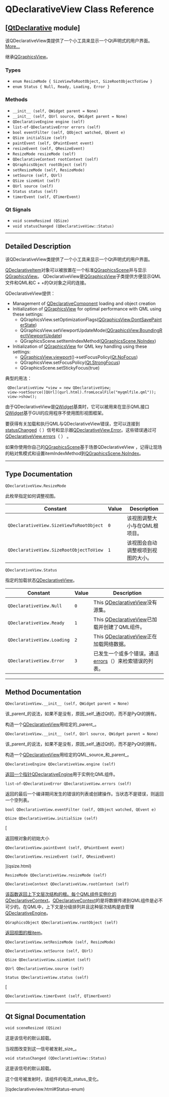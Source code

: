 # QDeclarativeView Class Reference

## [[QtDeclarative](index.htm) module]

该QDeclarativeView类提供了一个小工具来显示一个Qt声明式的用户界面。[More...](#details)

继承[QGraphicsView](qgraphicsview.html)。

### Types

*   `enum ResizeMode { SizeViewToRootObject, SizeRootObjectToView }`
*   `enum Status { Null, Ready, Loading, Error }`

### Methods

*   `__init__ (self, QWidget parent = None)`
*   `__init__ (self, QUrl source, QWidget parent = None)`
*   `QDeclarativeEngine engine (self)`
*   `list-of-QDeclarativeError errors (self)`
*   `bool eventFilter (self, QObject watched, QEvent e)`
*   `QSize initialSize (self)`
*   `paintEvent (self, QPaintEvent event)`
*   `resizeEvent (self, QResizeEvent)`
*   `ResizeMode resizeMode (self)`
*   `QDeclarativeContext rootContext (self)`
*   `QGraphicsObject rootObject (self)`
*   `setResizeMode (self, ResizeMode)`
*   `setSource (self, QUrl)`
*   `QSize sizeHint (self)`
*   `QUrl source (self)`
*   `Status status (self)`
*   `timerEvent (self, QTimerEvent)`

### Qt Signals

*   `void sceneResized (QSize)`
*   `void statusChanged (QDeclarativeView::Status)`

* * *

## Detailed Description

该QDeclarativeView类提供了一个小工具来显示一个Qt声明式的用户界面。

[QDeclarativeItem](qdeclarativeitem.html)对象可以被放置在一个标准[QGraphicsScene](qgraphicsscene.html)并与显示[QGraphicsView](qgraphicsview.html)。 QDeclarativeView是[QGraphicsView](qgraphicsview.html)子类提供方便显示QML文件和QML和C + +的Qt对象之间的连接。

QDeclarativeView提供：

*   Management of [QDeclarativeComponent](qdeclarativecomponent.html) loading and object creation
*   Initialization of [QGraphicsView](qgraphicsview.html) for optimal performance with QML using these settings:
    *   QGraphicsView.setOptimizationFlags([QGraphicsView.DontSavePainterState](qgraphicsview.html#OptimizationFlag-enum))
    *   QGraphicsView.setViewportUpdateMode([QGraphicsView.BoundingRectViewportUpdate](qgraphicsview.html#ViewportUpdateMode-enum))
    *   QGraphicsScene.setItemIndexMethod([QGraphicsScene.NoIndex](qgraphicsscene.html#ItemIndexMethod-enum))
*   Initialization of [QGraphicsView](qgraphicsview.html) for QML key handling using these settings:
    *   [QGraphicsView.viewport](qabstractscrollarea.html#viewport)()-&gt;setFocusPolicy([Qt.NoFocus](qt.html#FocusPolicy-enum))
    *   QGraphicsView.setFocusPolicy([Qt.StrongFocus](qt.html#FocusPolicy-enum))
    *   QGraphicsScene.setStickyFocus(true)

典型的用法：

```
 QDeclarativeView *view = new QDeclarativeView;
 view->setSource([QUrl](qurl.html).fromLocalFile("myqmlfile.qml"));
 view->show();

```

由于QDeclarativeView是[QWidget](qwidget.html)基类时，它可以被用来在显示QML接口[QWidget](qwidget.html)基于GUI的应用程序不使用图形视图框架。

要获得有关加载和执行QML与QDeclarativeView错误，您可以连接到[statusChanged](qdeclarativeview.html#statusChanged)（ ）信号和显示器[QDeclarativeView.Error](qdeclarativeview.html#Status-enum)。这些错误通过可[QDeclarativeView.errors](qdeclarativeview.html#errors)（ ） 。

如果你使用你自己的[QGraphicsScene](qgraphicsscene.html)基于场景QDeclarativeView ，记得让现场的粘对焦模式和设置itemIndexMethod到[QGraphicsScene.NoIndex](qgraphicsscene.html#ItemIndexMethod-enum)。

* * *

## Type Documentation

```
QDeclarativeView.ResizeMode
```

此枚举指定如何调整视图。

| Constant | Value | Description |
| --- | --- | --- |
| `QDeclarativeView.SizeViewToRootObject` | `0` | 该视图调整大小与在QML根项目。 |
| `QDeclarativeView.SizeRootObjectToView` | `1` | 该视图会自动调整根项到视图的大小。 |

```
QDeclarativeView.Status
```

指定的加载状态[QDeclarativeView](qdeclarativeview.html)。

| Constant | Value | Description |
| --- | --- | --- |
| `QDeclarativeView.Null` | `0` | This [QDeclarativeView](qdeclarativeview.html)没有源集。 |
| `QDeclarativeView.Ready` | `1` | This [QDeclarativeView](qdeclarativeview.html)已加载并创建了QML组件。 |
| `QDeclarativeView.Loading` | `2` | This [QDeclarativeView](qdeclarativeview.html)正在加载网络数据。 |
| `QDeclarativeView.Error` | `3` | 已发生一个或多个错误。通话[errors](qdeclarativeview.html#errors)（）来检索错误的列表。 |

* * *

## Method Documentation

```
QDeclarativeView.__init__ (self, QWidget parent = None)
```

该_parent_的说法，如果不是没有，原因_self_通过Qt的，而不是PyQt的拥有。

构造一个[QDeclarativeView](qdeclarativeview.html)用给定的_parent_。

```
QDeclarativeView.__init__ (self, QUrl source, QWidget parent = None)
```

该_parent_的说法，如果不是没有，原因_self_通过Qt的，而不是PyQt的拥有。

构造一个[QDeclarativeView](qdeclarativeview.html)用给定的QML_source_和_parent_。

```
QDeclarativeEngine QDeclarativeView.engine (self)
```

[](qdeclarativeengine.html)

[返回一个指针](qdeclarativeengine.html)[QDeclarativeEngine](qdeclarativeengine.html)用于实例化QML组件。

```
list-of-QDeclarativeError QDeclarativeView.errors (self)
```

返回的最后一个编译期间发生的错误的列表或创建操作。当状态不是错误，则返回一个空列表。

```
bool QDeclarativeView.eventFilter (self, QObject watched, QEvent e)
```

```
QSize QDeclarativeView.initialSize (self)
```

[

返回根对象的初始大小

```
QDeclarativeView.paintEvent (self, QPaintEvent event)
```

```
QDeclarativeView.resizeEvent (self, QResizeEvent)
```

](qsize.html)

```
ResizeMode QDeclarativeView.resizeMode (self)
```

[](qdeclarativeview.html#ResizeMode-enum)

```
QDeclarativeContext QDeclarativeView.rootContext (self)
```

[](qdeclarativecontext.html)

[该函数返回上下文层次结构的根。每个QML组件实例化的](qdeclarativecontext.html)[QDeclarativeContext](qdeclarativecontext.html)。[QDeclarativeContext](qdeclarativecontext.html)的是将数据传递到QML组件是必不可少的。在QML中，上下文是分级排列并且这种层次结构是由管理[QDeclarativeEngine](qdeclarativeengine.html)。

```
QGraphicsObject QDeclarativeView.rootObject (self)
```

[](qgraphicsobject.html)

[返回视图的根](qgraphicsobject.html)[item](qgraphicsobject.html)。

```
QDeclarativeView.setResizeMode (self, ResizeMode)
```

```
QDeclarativeView.setSource (self, QUrl)
```

```
QSize QDeclarativeView.sizeHint (self)
```

[](qsize.html)

```
QUrl QDeclarativeView.source (self)
```

[](qurl.html)

```
Status QDeclarativeView.status (self)
```

[

```
QDeclarativeView.timerEvent (self, QTimerEvent)
```

* * *

## Qt Signal Documentation

```
void sceneResized (QSize)
```

这是该信号的默认超载。

当视图改变到这一信号被发射_size_。

```
void statusChanged (QDeclarativeView::Status)
```

这是该信号的默认超载。

这个信号被发射时，该组件的电流_status_变化。

](qdeclarativeview.html#Status-enum)